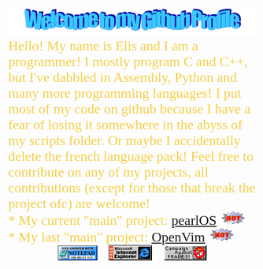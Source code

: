 <div align=center>
  <img src="https://github.com/ElisStaaf/ElisStaaf/raw/main/img/welcome.png"
       alt="Welcome to my Github Profile" />
</div>

<span style="color: #f2cf4a; font-family: Babas; font-size: 2em;">
  Hello! My name is Elis and I am a programmer! I mostly program
  C and C++, but I've dabbled in Assembly, Python and many more
  programming languages! I put most of my code on github because
  I have a fear of losing it somewhere in the abyss of my scripts
  folder. Or maybe I accidentally delete the french language pack!
  Feel free to contribute on any of my projects, all contributions
  (except for those that break the project ofc) are welcome!
  <br />
  * My current "main" project:
      <a href="https://github.com/ElisStaaf/pearlOS">pearlOS</a>
      <img src="https://github.com/ElisStaaf/ElisStaaf/raw/main/img/hot.gif"
           alt="Hot!" />
  <br />
  * My last "main" project:
      <a href="https://github.com/ElisStaaf/openvim">OpenVim</a>
      <img src="https://github.com/ElisStaaf/ElisStaaf/raw/main/img/hot.gif"
           alt="Hot!" />
  <br />                    
</span>

<div align=center>
  <img src="https://raw.githubusercontent.com/ElisStaaf/ElisStaaf/main/img/notepad.gif"
       alt="Site created with Notepad" height="30" />
  <span>&nbsp;&nbsp;&nbsp;&nbsp;</span>  
  <img src="https://raw.githubusercontent.com/ElisStaaf/ElisStaaf/main/img/ie.gif"
       alt="Microsoft Internet Explorer" />
  <span>&nbsp;&nbsp;&nbsp;&nbsp;</span>  
  <img src="https://raw.githubusercontent.com/ElisStaaf/ElisStaaf/main/img/noframes.gif"
       alt="Campaign against frames!" />
</div>
